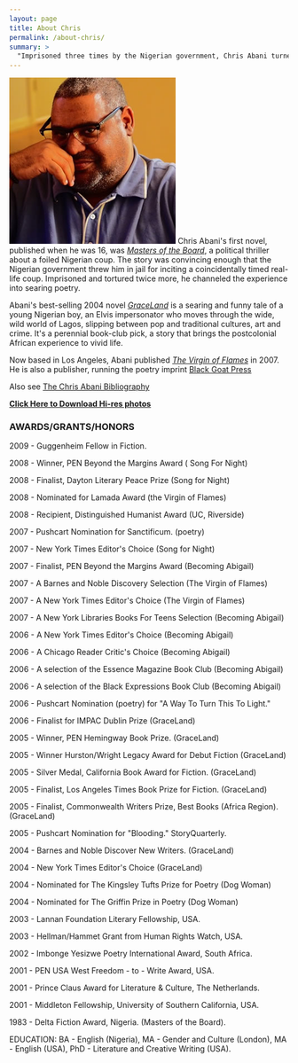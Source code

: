 ```yaml
---
layout: page
title: About Chris
permalink: /about-chris/
summary: >
  "Imprisoned three times by the Nigerian government, Chris Abani turned his experience into poems that Harold Pinter called "the most naked, harrowing expression of prison life and political torture imaginable." 
---
```

![Chris Headshow](/assets/img/author-photo_chris-abani-c-chris-abani.jpg) Chris Abani's first novel, published when he was 16, was *[Masters of the Board](http://www.chrisabani.com/Abani_Fiction/MastersOfTheBoard.htm)*, a political thriller about a foiled Nigerian coup. The story was convincing enough that the Nigerian government threw him in jail for inciting a coincidentally timed real-life coup. Imprisoned and tortured twice more, he channeled the experience into searing poetry. 

Abani's best-selling 2004 novel [*GraceLand*](href="http://www.chrisabani.com/Abani_Fiction/Graceland.htm) is a searing and funny tale of a young Nigerian boy, an Elvis impersonator who moves through the wide, wild world of Lagos, slipping between pop and traditional cultures, art and crime. It's a perennial book-club pick, a story that brings the postcolonial African experience to vivid life.

Now based in Los Angeles, Abani published [*The Virgin of Flames*](http://www.amazon.com/Virgin-Flames-Chris-Abani/dp/014303877X/ref=pd_bbs_2/104-2095816-3374369?ie=UTF8&s=books&qid=1186091362&sr=8-2) in 2007. He is also a publisher, running the poetry imprint [Black Goat Press](http://www.chrisabani.com/Black_Goat/Black_Goat.htm)

Also see [The Chris Abani Bibliography](http://www.l3.ulg.ac.be/abani/index.html)

[**Click Here to Download Hi-res photos**](/assets/files/ChrisAbani_PrintHiRes.zip)




### AWARDS/GRANTS/HONORS

2009 - Guggenheim Fellow in Fiction.

2008 - Winner, PEN Beyond the Margins Award ( Song For Night)

2008 - Finalist, Dayton Literary Peace Prize (Song for Night)

2008 - Nominated for Lamada Award (the Virgin of Flames)

2008 - Recipient, Distinguished Humanist Award (UC, Riverside)

2007 - Pushcart Nomination for Sanctificum. (poetry)

2007 - New York Times Editor's Choice (Song for Night)

2007 - Finalist, PEN Beyond the Margins Award (Becoming Abigail)

2007 - A Barnes and Noble Discovery Selection (The Virgin of Flames)

2007 - A New York Times Editor's Choice (The Virgin of Flames)

2007 - A New York Libraries Books For Teens Selection (Becoming Abigail)

2006 - A New York Times Editor's Choice (Becoming Abigail)

2006 - A Chicago Reader Critic's Choice (Becoming Abigail)

2006 - A selection of the Essence Magazine Book Club (Becoming Abigail)

2006 - A selection of the Black Expressions Book Club (Becoming Abigail)

2006 - Pushcart Nomination (poetry) for "A Way To Turn This To Light."

2006 - Finalist for IMPAC Dublin Prize (GraceLand)

2005 - Winner, PEN Hemingway Book Prize. (GraceLand)

2005 - Winner Hurston/Wright Legacy Award for Debut Fiction (GraceLand)

2005 - Silver Medal, California Book Award for Fiction. (GraceLand)

2005 - Finalist, Los Angeles Times Book Prize for Fiction. (GraceLand)

2005 - Finalist, Commonwealth Writers Prize, Best Books (Africa Region). (GraceLand)

2005 - Pushcart Nomination for "Blooding." StoryQuarterly.

2004 - Barnes and Noble Discover New Writers. (GraceLand)

2004 - New York Times Editor's Choice (GraceLand)

2004 - Nominated for The Kingsley Tufts Prize for Poetry (Dog Woman)

2004 - Nominated for The Griffin Prize in Poetry (Dog Woman)

2003 - Lannan Foundation Literary Fellowship, USA.

2003 - Hellman/Hammet Grant from Human Rights Watch, USA.

2002 - Imbonge Yesizwe Poetry International Award, South Africa.

2001 - PEN USA West Freedom - to - Write Award, USA.

2001 - Prince Claus Award for Literature & Culture, The Netherlands.

2001 - Middleton Fellowship, University of Southern California, USA.

1983 - Delta Fiction Award, Nigeria. (Masters of the Board).

EDUCATION:
BA - English (Nigeria), MA - Gender and Culture (London), MA - English (USA), PhD - Literature and Creative Writing (USA).